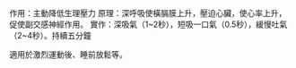 作用：主動降低生理壓力
原理：深呼吸使橫膈膜上升，壓迫心臟，使心率上升，促使副交感神經作用。
實作：深吸氣（1~2秒），短吸一口氣（0.5秒），緩慢吐氣（2~4秒）。持續五分鐘

適用於激烈運動後、睡前放鬆等。
